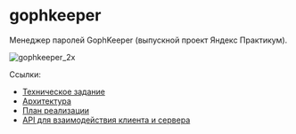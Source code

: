 # gophkeeper

Менеджер паролей GophKeeper (выпускной проект Яндекс Практикум).

![gophkeeper_2x](https://pictures.s3.yandex.net/resources/gophkeeper_2x_1650456239.png)

Ссылки:

- [Техническое задание](docs/specification.md)
- [Архитектура](ARCHITECTURE.md)
- [План реализации](docs/plan.md)
- [API для взаимодействия клиента и сервера](docs/api.md)

